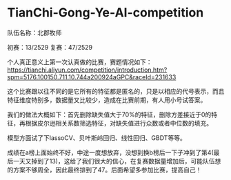 # TianChi-Gong-Ye-AI-competition
队伍名称：北郡牧师

初赛：13/2529
复赛：47/2529

个人真正意义上第一次认真做的比赛，赛题情况如下：https://tianchi.aliyun.com/competition/introduction.htm?spm=5176.100150.711.10.744a200924aGPC&raceId=231633

这个比赛跟以往不同的是它所有的特征都是匿名的，只是以相应的代号表示，而且特征维度特别多，数据量又比较少，造成在比赛前期，有人用小号试答案。

我们的做法大概如下：首先删除缺失值大于70%的特征，删除方差接近于0的特征，再根据皮尔逊相关系数筛选特征，对缺失值进行众数或者中位数的填充。

模型方面试了下lassoCV、贝叶斯岭回归、线性回归、GBDT等等。

成绩在a榜上面始终不好，中途一度想放弃，没想到换b榜后一下子冲到了第4(最后一天又掉到了13)，这给了我们很大的信心，在复赛数据量增加后，可能队伍想的方案不够周全，因此最终排到了47。后面希望多参加比赛，提高自己！
